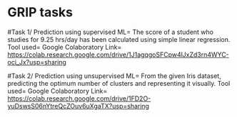 # GRIP tasks

#Task 1/ Prediction using supervised ML=
The score of a student who studies for 9.25 hrs/day has been calculated using simple linear regression.
Tool used= Google Colaboratory
Link= https://colab.research.google.com/drive/1J1agqgoSFCpw4lJxZd3rn4WYC-oci_Jx?usp=sharing

#Task 2/ Prediction using unsupervised ML=
From the given Iris dataset, predicting the optimum number of clusters and representing it visually.
Tool used= Google Colaboratory
Link= https://colab.research.google.com/drive/1FD2O-yuDswsS06nYtreQcZOuv6uXgaTX?usp=sharing
